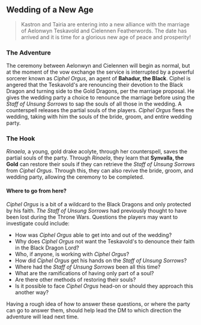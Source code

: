 ## Wedding of a New Age
> Kastron and Tairia are entering into a new alliance with the marriage of Aelonwyn Teskavold and Cielennen Featherwords. The date has arrived and it is time for a glorious new age of peace and prosperity!

### The Adventure
The ceremony between Aelonwyn and Cielennen will begin as normal, but at the moment of the vow exchange the service is interrupted by a powerful sorcerer known as *Ciphel Orgus*, an agent of **Bahadur, the Black**. Ciphel is angered that the Teskavold's are renouncing their devotion to the Black Dragon and turning side to the Gold Dragons, per the marriage proposal. He gives the wedding party a choice to renounce the marriage before using the *Staff of Unsung Sorrows* to sap the souls of all those in the wedding. A counterspell releases the partial souls of the players. *Ciphel Orgus* flees the wedding, taking with him the souls of the bride, groom, and entire wedding party.

### The Hook
*Rinaela*, a young, gold drake acolyte, through her counterspell, saves the partial souls of the party. Through *Rinaela*, they learn that **Synvalla, the Gold** can restore their souls if they can retrieve the *Staff of Unsung Sorrows* from *Ciphel Orgus*. Through this, they can also revive the bride, groom, and wedding party, allowing the ceremony to be completed.

#### Where to go from here?
*Ciphel Orgus* is a bit of a wildcard to the Black Dragons and only protected by his faith. *The Staff of Unsung Sorrows* had previously thought to have been lost during the Throne Wars. Questions the players may want to investigate could include:

- How was *Ciphel Orgus* able to get into and out of the wedding?
- Why does *Ciphel Orgus* not want the Teskavold's to denounce their faith in the Black Dragon Lord?
- Who, if anyone, is working with *Ciphel Orgus*?
- How did *Ciphel Orgus* get his hands on the *Staff of Unsung Sorrows*?
- Where had the *Staff of Unsung Sorrows* been all this time?
- What are the ramifications of having only part of a soul?
- Are there other methods of restoring their souls?
- Is it possible to face *Ciphel Orgus* head-on or should they approach this another way?

Having a rough idea of how to answer these questions, or where the party can go to answer them, should help lead the DM to which direction the adventure will lead next time.